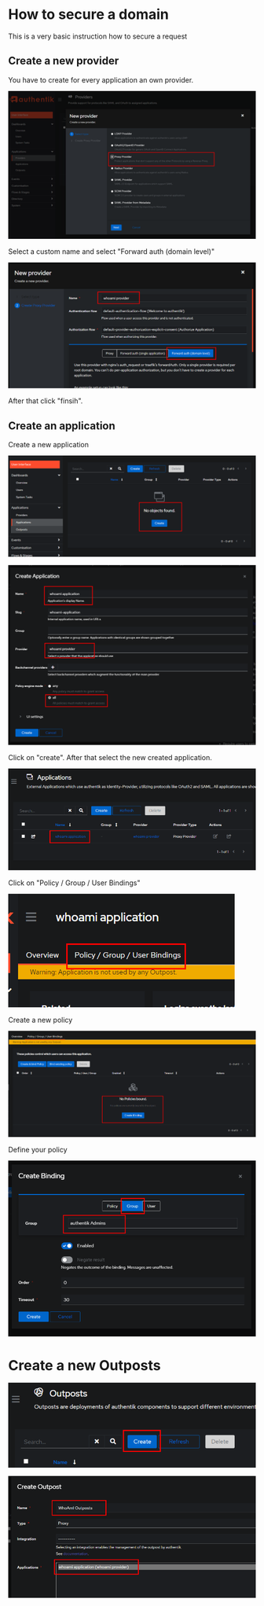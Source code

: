 # How to secure a domain

This is a very basic instruction how to secure a request

## Create a new provider

You have to create for every application an own provider.

![](secure-domain/1-step.png)

Select a custom name and select "Forward auth (domain level)"

![](secure-domain/2-step.png)

After that click "finsih".

## Create an application

Create a new application

![](secure-domain/3-step.png)

![](secure-domain/4-step.png)

Click on "create". After that select the new created application.

![](secure-domain/5-step.png)

Click on "Policy / Group / User Bindings"

![](secure-domain/6-step.png)

Create a new policy

![](secure-domain/7-step.png)

Define your policy

![](secure-domain/8-step.png)

# Create a new Outposts

![](secure-domain/9-step.png)

![](secure-domain/10-step.png)
